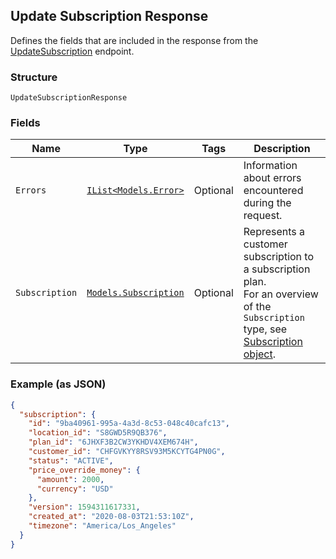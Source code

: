 ## Update Subscription Response

Defines the fields that are included in the response from the
[UpdateSubscription](#endpoint-subscriptions-updatesubscription) endpoint.

### Structure

`UpdateSubscriptionResponse`

### Fields

| Name | Type | Tags | Description |
|  --- | --- | --- | --- |
| `Errors` | [`IList<Models.Error>`](/doc/models/error.md) | Optional | Information about errors encountered during the request. |
| `Subscription` | [`Models.Subscription`](/doc/models/subscription.md) | Optional | Represents a customer subscription to a subscription plan.<br>For an overview of the `Subscription` type, see <br>[Subscription object](https://developer.squareup.com/docs/docs/subscriptions-api/overview#subscription-object-overview). |

### Example (as JSON)

```json
{
  "subscription": {
    "id": "9ba40961-995a-4a3d-8c53-048c40cafc13",
    "location_id": "S8GWD5R9QB376",
    "plan_id": "6JHXF3B2CW3YKHDV4XEM674H",
    "customer_id": "CHFGVKYY8RSV93M5KCYTG4PN0G",
    "status": "ACTIVE",
    "price_override_money": {
      "amount": 2000,
      "currency": "USD"
    },
    "version": 1594311617331,
    "created_at": "2020-08-03T21:53:10Z",
    "timezone": "America/Los_Angeles"
  }
}
```

